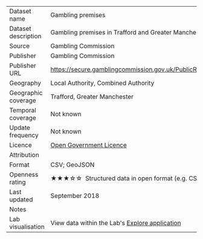 <table>
<tr>
	<td>Dataset name</td>
	<td>Gambling premises</td>
</tr>
<tr>
	<td>Dataset description</td>
	<td>Gambling premises in Trafford and Greater Manchester</td>
</tr>
<tr>
	<td>Source</td>
	<td>Gambling Commission</td>
</tr>
<tr>
	<td>Publisher</td>
	<td>Gambling Commission</td>
</tr>
<tr>
	<td>Publisher URL</td>
	<td><a href="https://secure.gamblingcommission.gov.uk/PublicRegister">https://secure.gamblingcommission.gov.uk/PublicRegister</a></td>
</tr>
<tr>
	<td>Geography</td>
	<td>Local Authority, Combined Authority</td>
</tr>
<tr>
	<td>Geographic coverage</td>
	<td>Trafford, Greater Manchester</td>
</tr>
<tr>
	<td>Temporal coverage</td>
	<td>Not known</td>
</tr>
<tr>
	<td>Update frequency</td>
	<td>Not known</td>
</tr>
<tr>
	<td>Licence</td>
	<td><a href="http://www.nationalarchives.gov.uk/doc/open-government-licence/version/3/">Open Government Licence</a></td>
</tr>
<tr>
	<td>Attribution</td>
	<td></td>
</tr>
<tr>
	<td>Format</td>
	<td>CSV; GeoJSON</td>
</tr>
<tr>
	<td>Openness rating</td>
	<td>&#9733&#9733&#9733&#9734&#9734&nbsp; Structured data in open format (e.g. CSV)</td>
</tr>
<tr>
	<td>Last updated</td>
	<td>September 2018</td>
</tr>
<tr>
	<td>Notes</td>
	<td></td>
</tr>
<tr>
	<td>Lab visualisation</td>
	<td>View data within the Lab's <a href="https://www.trafforddatalab.io/maps/explore/index.html?dataset=gambling_premises">Explore application</a></td>
</tr>
</table>
